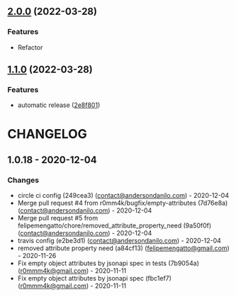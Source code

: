 ## [2.0.0](https://github.com/andersondanilo/jsonapi-fractal/compare/v1.1.0...v2.0.0) (2022-03-28)

### Features

* Refactor

## [1.1.0](https://github.com/andersondanilo/jsonapi-fractal/compare/v1.0.19...v1.1.0) (2022-03-28)


### Features

* automatic release ([2e8f801](https://github.com/andersondanilo/jsonapi-fractal/commit/2e8f8019eff314252edd7dcad0f68719c64986a2))

# CHANGELOG

## 1.0.18 - 2020-12-04
### Changes
- circle ci config (249cea3) (contact@andersondanilo.com) - 2020-12-04
- Merge pull request #4 from r0mm4k/bugfix/empty-attributes (7d76e8a) (contact@andersondanilo.com) - 2020-12-04
- Merge pull request #5 from felipemengatto/chore/removed_attribute_property_need (9a50f0f) (contact@andersondanilo.com) - 2020-12-04
- travis config (e2be3d1) (contact@andersondanilo.com) - 2020-12-04
- removed attribute property need (a84cf13) (felipemengatto@gmail.com) - 2020-11-26
- Fix empty object attributes by jsonapi spec in tests (7b9054a) (r0mmm4k@gmail.com) - 2020-11-11
- Fix empty object attributes by jsonapi spec (fbc1ef7) (r0mmm4k@gmail.com) - 2020-11-11
